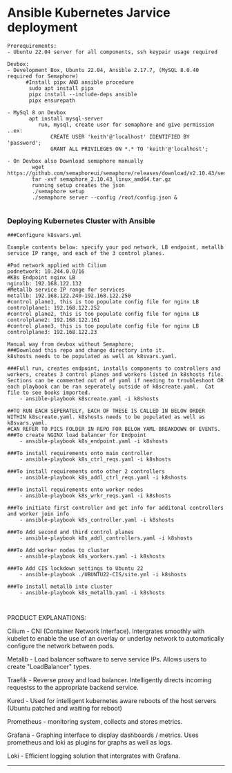 
# Ansible Kubernetes Jarvice deployment
```
Prerequirements:
- Ubuntu 22.04 server for all components, ssh keypair usage required

Devbox:
- Development Box, Ubuntu 22.04, Ansible 2.17.7, (MySQL 8.0.40 required for Semaphore)
      #Install pipx AND ansible procedure
       sudo apt install pipx
       pipx install --include-deps ansible
       pipx ensurepath
  
- MySql 8 on Devbox
       apt install mysql-server
          run, mysql, create user for semaphore and give permission ..ex:
              CREATE USER 'keith'@'localhost' IDENTIFIED BY 'password';
              GRANT ALL PRIVILEGES ON *.* TO 'keith'@'localhost';
  
- On Devbox also Download semaphore manually  
        wget https://github.com/semaphoreui/semaphore/releases/download/v2.10.43/semaphore_2.10.43_linux_amd64.tar.gz
        tar -xvf semaphore_2.10.43_linux_amd64.tar.gz
        running setup creates the json
        ./semaphore setup
        ./semaphore server --config /root/config.json &
  
```


    


###  Deploying Kubernetes Cluster with Ansible
```
###Configure k8svars.yml

Example contents below: specify your pod network, LB endpoint, metallb service IP range, and each of the 3 control planes.   

#Pod network applied with Cilium
podnetwork: 10.244.0.0/16
#K8s Endpoint nginx LB
nginxlb: 192.168.122.132
#Metallb service IP range for services
metallb: 192.168.122.240-192.168.122.250
#control plane1, this is too populate config file for nginx LB
controlplane1: 192.168.122.252
#control plane2, this is too populate config file for nginx LB
controlplane2: 192.168.122.161
#control plane3, this is too populate config file for nginx LB
controlplane3: 192.168.122.23

Manual way from devbox without Semaphore;
###Download this repo and change directory into it.
k8shosts needs to be populated as well as k8svars.yaml.

###Full run, creates endpoint, installs components to controllers and workers, creates 3 control planes and workers listed in k8shosts file.  Sections can be commented out of of yaml if needing to troubleshoot OR each playbook can be ran seperately outside of k8screate.yaml.  Cat file to see books imported.
    - ansible-playbook k8screate.yaml -i k8shosts

##TO RUN EACH SEPERATELY, EACH OF THESE IS CALLED IN BELOW ORDER WITHIN k8screate.yaml. k8shosts needs to be populated as well as k8svars.yaml.
#CAN REFER TO PICS FOLDER IN REPO FOR BELOW YAML BREAKDOWN OF EVENTS.
###To create NGINX load balancer for Endpoint
    - ansible-playbook k8s_endpoint.yaml -i k8shosts

###To install requirements onto main controller
    - ansible-playbook k8s_ctrl_reqs.yaml -i k8shosts

###To install requirements onto other 2 controllers
    - ansible-playbook k8s_addl_ctrl_reqs.yaml -i k8shosts

###To install requirements onto worker nodes
    - ansible-playbook k8s_wrkr_reqs.yaml -i k8shosts

###To initiate first controller and get info for additonal controllers and worker join info
    - ansible-playbook k8s_controller.yaml -i k8shosts

###To Add second and third control planes
    - ansible-playbook k8s_addl_controllers.yaml -i k8shosts

###To Add worker nodes to cluster
    - ansible-playbook k8s_workers.yaml -i k8shosts

###To Add CIS lockdown settings to Ubuntu 22
    - ansible-playbook ./UBUNTU22-CIS/site.yml -i k8shosts

###To install metallb into cluster
    - ansible-playbook k8s_metallb.yaml -i k8shosts



```
PRODUCT EXPLANATIONS:

Cilium - CNI (Container Network Interface). Intergrates smoothly with kubelet to enable the use of an overlay or underlay network to automatically configure the network between pods.

Metallb - Load balancer software to serve service IPs. Allows users to create "LoadBalancer" types.

Traefik - Reverse proxy and load balancer.  Intelligently directs incoming requestss to the appropriate backend service.

Kured - Used for intelligent kubernetes aware reboots of the host servers (Ubuntu patched and waiting for reboot)

Prometheus - monitoring system, collects and stores metrics.

Grafana - Graphing interface  to display dashboards / metrics.  Uses prometheus and loki as plugins for graphs as well as logs.

Loki - Efficient logging solution that intergrates with Grafana.  

---

 

